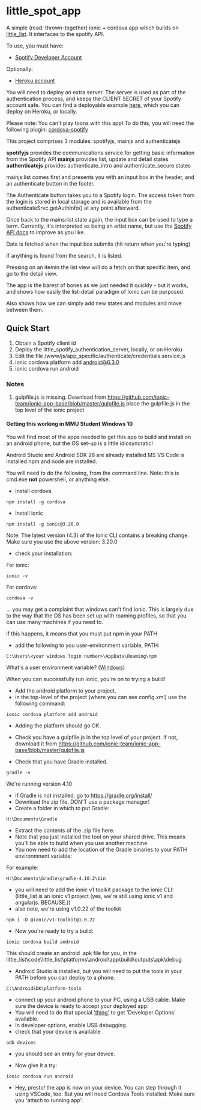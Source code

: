 # little_spot_app
A simple (read: thrown-together) ionic + cordova app which builds on [little_list](https://github.com/AliceDigitalLabs/little_list).
It interfaces to the spotify API. 

To use, you must have: 

* [Spotify Developer Account](https://developer.spotify.com/dashboard/)

Optionally:
* [Heroku account](https://www.heroku.com/)

You will need to deploy an extra server. The server is used as part of the authentication process, and keeps the CLIENT SECRET of your Spotify account safe. You can find a deployable example [here](https://github.com/aliceliveprojects/little_spot_authentication_server), which you can deploy on Heroku, or locally.

Please note: You can't play toons with this app! To do this, you will need the following plugin: [cordova-spotify](https://festify.github.io/cordova-spotify/)

This project comprises 3 modules: spotifyjs, mainjs and authenticatejs

**spotifyjs** provides the communications service for getting basic information from the Spotify API
**mainjs** provides list, update and detail states
**authenticatejs** provides authenticate_intro and authenticate_secure states

mainjs:list comes first and presents you with an input box in the header, and an authenticate button in the footer.

The Authenticate button takes you to a Spotify login.  The access token from the login is stored in local storage and is available from the authenticateSrvc.getAuthInfo() at any point afterward. 

Once back to the mains:list state again, the input box can be used to type a term. Currently, it's interpreted as being an artist name, but use the [Spotify API docs](https://developer.spotify.com/documentation/web-api/reference/search/search/) to improve as you like. 

Data is fetched when the input box submits (hit return when you're typing)

If anything is found from the search, it is listed.

Pressing on an itemin the list view will do a fetch on that specific item, and go to the detail view.

The app is the barest of bones as we just needed it quickly - but it works, and shows how easily the list-detail paradigm of Ionic can be  purposed.

Also shows how we can simply add new states and modules and move between them.

## Quick Start

1. Obtain a Spotify client id
2. Deploy the little_spotify_authentication_server, locally, or on Heroku
3. Edit the file /www/js/app_specific/authenticate/credentials.service.js
4. ionic cordova platform add android@6.3.0
5. ionic cordova run android

### Notes

1. gulpfile.js is missing. Download from https://github.com/ionic-team/ionic-app-base/blob/master/gulpfile.js place the gulpfile.js in the top level of the ionic project

#### Getting this working in MMU Student Windows 10

You will find most of the apps needed to get this app to build and install on an android phone, but the OS set-up is a little idiosyncratic!

Android Studio and Android SDK 26 are already installed
MS VS Code is installed
npm and node are installed.

You will need to do the following, from the command line. Note: this is cmd.exe **not** powershell, or anything else.
* Install cordova

```
npm install -g cordova
```

* Install ionic
```
npm install -g ionic@3.20.0
```

Note: The latest version (4.3) of the Ionic CLI contains a breaking change. Make sure you use the above version: 3.20.0


* check your installation:

For ionic:  

```
ionic -v
```

For cordova: 
```
cordova -v
```

... you may get a complaint that windows can't find ionic. This is largely due to the way that the OS has been set up with roaming profiles, so that you can use many machines if you need to.

if this happens, it means that you must put npm in your PATH

* add the following to you user-environment variable, PATH:
```
C:\Users\<your windows login number>\AppData\Roaming\npm
```
What's a user environment variable? ([Windows](https://www.computerhope.com/issues/ch000549.htm))


When you can successfully run ionic, you're on to trying a build!  

* Add the android platform to your project.
 * in the top-level of the project (where you can see config.xml) use the following command:

```
ionic cordova platform add android
```

* Adding the platform should go OK.


* Check you have a gulpfile.js in the top level of your project. If not, download it from https://github.com/ionic-team/ionic-app-base/blob/master/gulpfile.js  

* Check that you have Gradle installed.
```
gradle -v
```
We're running version 4.10

* If Gradle is not installed, go to https://gradle.org/install/
 * Download the zip file. DON'T use a package manager!
 * Create a folder in which to put Gradle: 
 ```
 H:\Documents\Gradle
 ```
 * Extract the contents of the .zip file here.
 * Note that you just installed the tool on your shared drive. This means you'll be able to build when you use another machine.
 * You now need to add the location of the Gradle binaries to your PATH environmnent variable:

 For example:
 ```
 H:\Documents\Gradle\gradle-4.10.2\bin
 ```


* you will need to add the ionic v1 toolkit  package to the ionic CLI:
(little_list is an ionic v1 project (yes, we're still using ionic v1 and angularjs. BECAUSE.))
* also note, we're using v1.0.22 of the toolkit

```
npm i -D @ionic/v1-toolkit@1.0.22
```


* Now you're ready to try a build:

```
ionic cordova build android
```

This should create an android .apk file for you, in the little_list\code\little_list\platforms\android\app\build\outputs\apk\debug

* Android Studio is installed, but you will need to put the tools in your PATH before you can deploy to a phone.

```
C:\AndroidSDK\platform-tools
```

* connect up your android phone to your PC, using a USB cable. Make sure the device is ready to accept your deployed app:
 * You will need to do that special ['thing'](https://www.digitaltrends.com/mobile/how-to-get-developer-options-on-android/) to get 'Developer Options' available.
 * In developer options, enable USB debugging.
* check that your device is available
```
adb devices
```

* you should see an entry for your device.

* Now give it a try:


```
ionic cordova run android
```


* Hey, presto! the app is now on your device. You can step through it using VSCode, too. But you will need Cordova Tools installed. Make sure you 'attach to running app'.






